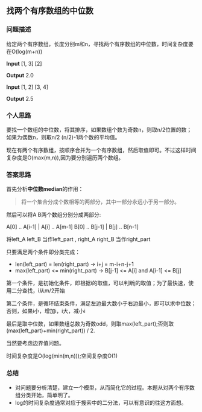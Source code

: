 ## 找两个有序数组的中位数

### 问题描述

给定两个有序数组，长度分别m和n，寻找两个有序数组的中位数，时间复杂度要在O(log(m+n))

**Input** [1, 3] [2]

**Output** 2.0

**Input** [1, 2] [3, 4]

**Output** 2.5

### 个人思路

要找一个数组的中位数，将其排序，如果数组个数为奇数n，则取n/2位置的数；如果为偶数n，则取n/2 (n/2)-1两个数的平均值。

现在有两个有序数组，按顺序合并为一个有序数组，然后取值即可。不过这样时间复杂度是O(max(m,n)),因为要分别遍历两个数组。

### 答案思路

首先分析**中位数median**的作用：

>将一个集合分成个数相等的两部分，其中一部分永远小于另一部分。 

然后可以将A B两个数组分别分成两部分:

A[0] .. A[i-1] | A[i] .. A[m-1]
B[0] .. B[j-1] | B[j] .. B[n-1]

将left_A left_B 当作left_part , right_A right_B 当作right_part

只要满足两个条件即分类完成：

- len(left_part) = len(right_part)  -> i+j = m-i+n-j+1 
- max(left_part) <= min(right_part) -> B[j-1] <= A[i] and A[i-1] <= B[j]

第一个条件，是初始化条件，即根据i的取值，可以判断j的取值；为了最快速，使用二分查找，i从m/2开始

第二个条件，是循环结束条件，满足左边最大数小于右边最小，即可以求中位数；否则，如果i小，增加i，i大，减小i

最后是取中位数，如果数组总数为奇数odd，则取max(left_part);否则取(max(left_part)+min(right_part)) / 2.

当然要考虑边界值问题。

时间复杂度是O(log(min(m,n)));空间复杂度O(1)

### 总结

- 对问题要分析清楚，建立一个模型，从而简化它的过程。本题从对两个有序数组分类开始，简单明了。
- log的时间复杂度通常对应于搜索中的二分法，可以有意识的往这方面想。
